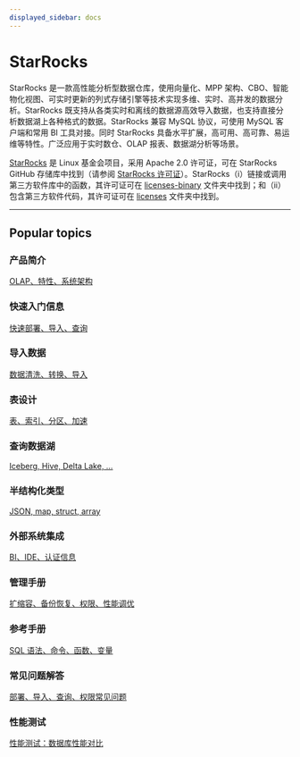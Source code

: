 ```yaml
---
displayed_sidebar: docs
---
```


# StarRocks

StarRocks 是一款高性能分析型数据仓库，使用向量化、MPP 架构、CBO、智能物化视图、可实时更新的列式存储引擎等技术实现多维、实时、高并发的数据分析。StarRocks 既支持从各类实时和离线的数据源高效导入数据，也支持直接分析数据湖上各种格式的数据。StarRocks 兼容 MySQL 协议，可使用 MySQL 客户端和常用 BI 工具对接。同时 StarRocks 具备水平扩展，高可用、高可靠、易运维等特性。广泛应用于实时数仓、OLAP 报表、数据湖分析等场景。

[StarRocks](https://github.com/StarRocks/starrocks/tree/main) 是 Linux 基金会项目，采用 Apache 2.0 许可证，可在 StarRocks GitHub 存储库中找到（请参阅 [StarRocks 许可证](https://github.com/StarRocks/starrocks/blob/main/LICENSE.txt)）。StarRocks（i）链接或调用第三方软件库中的函数，其许可证可在 [licenses-binary](https://github.com/StarRocks/starrocks/tree/main/licenses-binary) 文件夹中找到；和（ii）包含第三方软件代码，其许可证可在 [licenses](https://github.com/StarRocks/starrocks/tree/main/licenses) 文件夹中找到。

---

## Popular topics

### 产品简介

[OLAP、特性、系统架构](../introduction/introduction.mdx)

### 快速入门信息

[快速部署、导入、查询](../quick_start/quick_start.mdx)

### 导入数据

[数据清洗、转换、导入](../loading/Loading_intro.md)

### 表设计

[表、索引、分区、加速](../table_design/StarRocks_table_design.md)

### 查询数据湖

[Iceberg, Hive, Delta Lake, …](../data_source/data_lakes.mdx)

### 半结构化类型

[JSON, map, struct, array](../sql-reference/sql-statements/data-types/JSON.md)

### 外部系统集成

[BI、IDE、认证信息](../integrations/integrations.mdx)

### 管理手册

[扩缩容、备份恢复、权限、性能调优](../administration/administration.mdx)

### 参考手册

[SQL 语法、命令、函数、变量](../reference/reference.mdx)

### 常见问题解答

[部署、导入、查询、权限常见问题](../faq/faq.mdx)

### 性能测试

[性能测试：数据库性能对比](../benchmarking/benchmarking.mdx)
